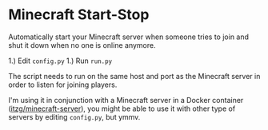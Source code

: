 # Minecraft Start-Stop

Automatically start your Minecraft server when someone tries to join and shut it down when no one is online anymore.

1.) Edit `config.py`
1.) Run `run.py`

The script needs to run on the same host and port as the Minecraft server in order to listen for joining players.

I'm using it in conjunction with a Minecraft server in a Docker container ([itzg/minecraft-server](https://hub.docker.com/r/itzg/minecraft-server/)), you might be able to use it with other type of servers by editing `config.py`, but ymmv.

